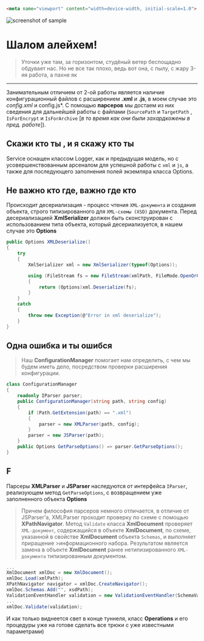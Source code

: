 
```html
<meta name="viewport" content="width=device-width, initial-scale=1.0">
```

![screenshot of sample](http://webdesign.ru.net/images/Heydon_min.jpg)


**Шалом алейхем!**
=====

>Уточки уже там, за горизонтом, студёный ветер беспощадно обдувает нас.
>Но не все так плохо, ведь вот она, с пылу, с жару 3-яя работа, а пахне як

-----

Занимательным отличием от 2-ой работы является наличие конфигурационный файлов c расширением **.xml** и **.js**, в моем случае это *config.xml* и config.js*.
С помощью **парсеров** мы достаем из них сведения для дальнейшей работы с файлами (`SourcePath` и `TargetPath` , `IsForEncrypt` и `IsForArchive` [*в то время как они были захардкожены в пред. работе*]).

Скажи кто ты , и я скажу кто ты
-----

Service оснащен классом Logger, как и предыдущая модель, но с усовершенствованным арсеналом для успешной работы с `xml` и `js`, а также для последующего заполнения полей экземляра класса Options.

Не важно кто где, важно где кто
-----

Происходит десериализация - процесс чтения `XML-документа` и создания объекта, строго типизированного для `XML-схемы (XSD)` документа.
Перед десериализацией **XmlSerializer** должен быть сконструирован с использованием типа объекта, который десериализуется, в нашем случае это **Options**
```cs
public Options XMLDeserialize()
{
    try
    {
        XmlSerializer xml = new XmlSerializer(typeof(Options));

        using (FileStream fs = new FileStream(xmlPath, FileMode.OpenOrCreate))
        {
            return (Options)xml.Deserialize(fs);
        }                
    }
    catch
    {
        throw new Exception(@"Error in xml deserialize");
    }
}
```
Одна ошибка и ты ошибся
-----

> Наш **ConfigurationManager** помогает нам определить, с чем мы будем иметь дело, посредством проверки расширения конфигурации.
```cs
class ConfigurationManager
{
    readonly IParser parser;
    public ConfigurationManager(string path, string config)
    {
        if (Path.GetExtension(path) == ".xml")
        {
            parser = new XMLParser(path, config);
        }            
        parser = new JSParser(path);                        
    }
    public Options GetParseOptions() => parser.GetParseOptions();
}
```
F
-----

Парсеры **XMLParser** и **JSParser** наследуются от интерфейса `IParser`, реализующем метод `GetParseOptions`, с возвращением уже заполненного объекта **Options**
>Причем философия парсеров немного отличается, в отличие от JSParser'а, XMLParser проходит проверку по схеме с помощью **XPathNavigator**. Метод `Validate` класса **XmlDocument** проверяет `XML-документ`, содержащийся в объекте **XmlDocument**, по схеме, указанной в свойстве **XmlDocument** объекта `Schemas`, и выполняет приращение >информационного набора. Результатом является замена в объекте **XmlDocument** ранее нетипизированного `XML-документа` типизированным документом.
```cs
...
XmlDocument xmlDoc = new XmlDocument();
xmlDoc.Load(xmlPath);
XPathNavigator navigator = xmlDoc.CreateNavigator();
xmlDoc.Schemas.Add("", xsdPath);
ValidationEventHandler validation = new ValidationEventHandler(SchemaValidationHandler);
...
xmlDoc.Validate(validation);
```
И как только виднеется свет в конце туннеля, класс **Operations** и его процедуры уже на готове сделать все трюки с уже известными параметрами)


